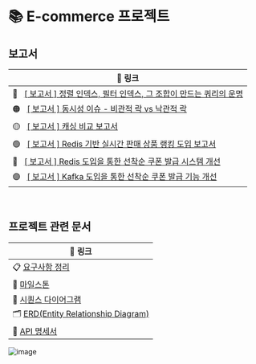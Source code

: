 # 📚 E-commerce 프로젝트

## 보고서

| 🔗 링크                                                                                                                                    |
|------------------------------------------------------------------------------------------------------------------------------------------|
| 🔴 &nbsp; [[ 보고서 ] 정렬 인덱스, 필터 인덱스, 그 조합이 만드는 쿼리의 운명](https://domean.tistory.com/329)                                                     |
| 🟠 &nbsp; [[ 보고서 ] 동시성 이슈 - 비관적 락 vs 낙관적 락](https://domean.tistory.com/330)                                                              |
| 🟡 &nbsp; [[ 보고서 ] 캐싱 비교 보고서](https://github.com/developerOlive/hhplus-e-commerce/blob/main/docs/08_Cashing_Report.md)                   |
| 🟢 &nbsp; [[ 보고서 ] Redis 기반 실시간 판매 상품 랭킹 도입 보고서](https://github.com/developerOlive/hhplus-e-commerce/blob/main/docs/10_Redis_Ranking.md) |
| 🔵 &nbsp; [[ 보고서 ] Redis 도입을 통한 선착순 쿠폰 발급 시스템 개선](https://domean.tistory.com/332)                                                                     |
| 🟣️ &nbsp; [[ 보고서 ] Kafka 도입을 통한 선착순 쿠폰 발급 기능 개선](https://domean.tistory.com/333)                                                        |

<br>

## 프로젝트 관련 문서

| 🔗 링크                                                                                     |
|----------------------------------------------------------------------------------------------------|
| 📋 [요구사항 정리](https://github.com/developerOlive/hhplus-e-commerce/blob/main/docs/02_Requirements_Analysis.md)        |
| 🎯 [마일스톤](https://github.com/users/developerOlive/projects/9/views/1)                          |
| 🧩 [시퀀스 다이어그램](https://github.com/developerOlive/hhplus-e-commerce/blob/main/docs/03_Sequence_Diagram.md)         |
| 🗂️ [ERD(Entity Relationship Diagram)](https://github.com/developerOlive/hhplus-e-commerce/blob/main/docs/04_ERD.md)       |
| 🧾 [API 명세서](https://github.com/developerOlive/hhplus-e-commerce/blob/main/docs/05_ApiDocument.md)                     |


![image](https://github.com/user-attachments/assets/b3a4a8e9-1904-43b4-85b5-bc6f0de60dbb)
